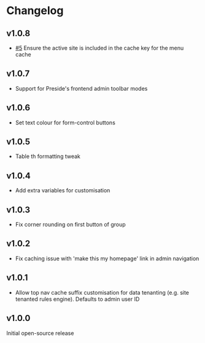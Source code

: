 # Changelog

## v1.0.8

* [#5](https://github.com/pixl8/preside-ext-alt-admin-theme/issues/5) Ensure the active site is included in the cache key for the menu cache

## v1.0.7

* Support for Preside's frontend admin toolbar modes

## v1.0.6

* Set text colour for form-control buttons

## v1.0.5

* Table th formatting tweak

## v1.0.4

* Add extra variables for customisation

## v1.0.3

* Fix corner rounding on first button of group

## v1.0.2

* Fix caching issue with 'make this my homepage' link in admin navigation

## v1.0.1

* Allow top nav cache suffix customisation for data tenanting (e.g. site tenanted rules engine). Defaults to admin user ID

## v1.0.0

Initial open-source release


